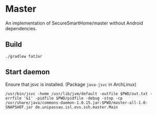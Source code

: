 # Master
An implementation of SecureSmartHome/master without Android dependencies.

## Build
```
./gradlew fatJar
```

## Start daemon
Ensure that jsvc is installed. (Package `java-jsvc` in ArchLinux)
```
/usr/bin/jsvc -home /usr/lib/jvm/default -outfile $PWD/out.txt -errfile '&1' -pidfile $PWD/pidfile -debug -stop -cp /usr/share/java/commons-daemon-1.0.15.jar:$PWD/master-all-1.0-SNAPSHOT.jar de.unipassau.isl.evs.ssh.master.Main
```
